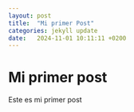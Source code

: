 ```yaml
---
layout: post
title:  "Mi primer Post"
categories: jekyll update
date:   2024-11-01 10:11:11 +0200
---
```

# Mi primer post

Este es mi primer post